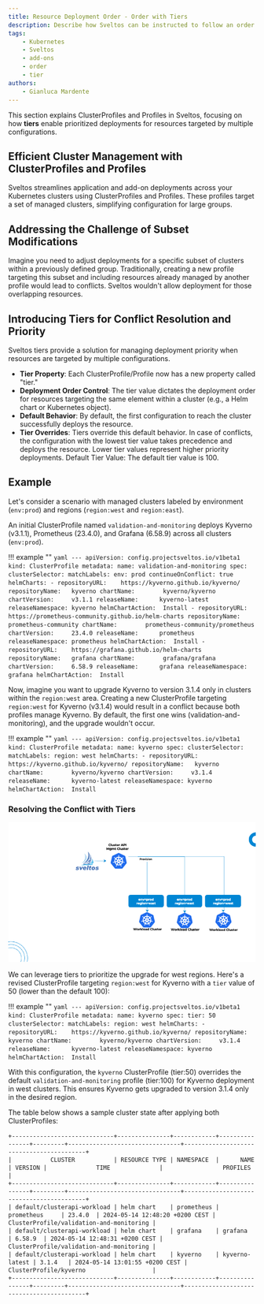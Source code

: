 ```yaml
---
title: Resource Deployment Order - Order with Tiers
description: Describe how Sveltos can be instructed to follow an order when deploying resources
tags:
    - Kubernetes
    - Sveltos
    - add-ons
    - order
    - tier
authors:
    - Gianluca Mardente
---
```


This section explains ClusterProfiles and Profiles in Sveltos, focusing on how __tiers__ enable prioritized deployments for resources targeted by multiple configurations.

## Efficient Cluster Management with ClusterProfiles and Profiles

Sveltos streamlines application and add-on deployments across your Kubernetes clusters using ClusterProfiles and Profiles. These profiles target a set of managed clusters, simplifying configuration for large groups.

## Addressing the Challenge of Subset Modifications

Imagine you need to adjust deployments for a specific subset of clusters within a previously defined group. Traditionally, creating a new profile targeting this subset and including resources already managed by another profile would lead to conflicts. 
Sveltos wouldn't allow deployment for those overlapping resources.

## Introducing Tiers for Conflict Resolution and Priority

Sveltos tiers provide a solution for managing deployment priority when resources are targeted by multiple configurations.

- **Tier Property**: Each ClusterProfile/Profile now has a new property called "tier."
- **Deployment Order Control**: The tier value dictates the deployment order for resources targeting the same element within a cluster (e.g., a Helm chart or Kubernetes object).
- **Default Behavior**: By default, the first configuration to reach the cluster successfully deploys the resource.
- **Tier Overrides**: Tiers override this default behavior. In case of conflicts, the configuration with the lowest tier value takes precedence and deploys the resource. Lower tier values represent higher priority deployments.
Default Tier Value: The default tier value is 100.

## Example

Let's consider a scenario with managed clusters labeled by environment (`env:prod`) and regions (`region:west` and `region:east`).

An initial ClusterProfile named `validation-and-monitoring` deploys Kyverno (v3.1.1), Prometheus (23.4.0), and Grafana (6.58.9) across all clusters (`env:prod`).

!!! example ""
    ```yaml
    ---
    apiVersion: config.projectsveltos.io/v1beta1
    kind: ClusterProfile
    metadata:
      name: validation-and-monitoring
    spec:
      clusterSelector:
        matchLabels:
          env: prod
      continueOnConflict: true
      helmCharts:
      - repositoryURL:    https://kyverno.github.io/kyverno/
        repositoryName:   kyverno
        chartName:        kyverno/kyverno
        chartVersion:     v3.1.1
        releaseName:      kyverno-latest
        releaseNamespace: kyverno
        helmChartAction:  Install
      - repositoryURL:    https://prometheus-community.github.io/helm-charts
        repositoryName:   prometheus-community
        chartName:        prometheus-community/prometheus
        chartVersion:     23.4.0
        releaseName:      prometheus
        releaseNamespace: prometheus
        helmChartAction:  Install
      - repositoryURL:    https://grafana.github.io/helm-charts
        repositoryName:   grafana
        chartName:        grafana/grafana
        chartVersion:     6.58.9
        releaseName:      grafana
        releaseNamespace: grafana
        helmChartAction:  Install
    ```

Now, imagine you want to upgrade Kyverno to version 3.1.4 only in clusters within the `region:west` area. 
Creating a new ClusterProfile targeting `region:west` for Kyverno (v3.1.4) would result in a conflict because both profiles manage Kyverno. By default, the first one wins (validation-and-monitoring), and the upgrade wouldn't occur.

!!! example ""
    ```yaml
    ---
    apiVersion: config.projectsveltos.io/v1beta1
    kind: ClusterProfile
    metadata:
    name: kyverno
    spec:
    clusterSelector:
      matchLabels:
        region: west
    helmCharts:
    - repositoryURL:    https://kyverno.github.io/kyverno/
      repositoryName:   kyverno
      chartName:        kyverno/kyverno
      chartVersion:     v3.1.4
      releaseName:      kyverno-latest
      releaseNamespace: kyverno
      helmChartAction:  Install
    ```

### Resolving the Conflict with Tiers

![Sveltos tiers in action](../assets/sveltos_tiers.gif)

We can leverage tiers to prioritize the upgrade for west regions. Here's a revised ClusterProfile targeting `region:west` for Kyverno with a `tier` value of 50 (lower than the default 100):

!!! example ""
    ```yaml
    ---
    apiVersion: config.projectsveltos.io/v1beta1
    kind: ClusterProfile
    metadata:
      name: kyverno
    spec:
      tier: 50
      clusterSelector:
        matchLabels:
          region: west
      helmCharts:
      - repositoryURL:    https://kyverno.github.io/kyverno/
        repositoryName:   kyverno
        chartName:        kyverno/kyverno
        chartVersion:     v3.1.4
        releaseName:      kyverno-latest
        releaseNamespace: kyverno
        helmChartAction:  Install
    ```

With this configuration, the `kyverno` ClusterProfile (tier:50) overrides the default `validation-and-monitoring` profile (tier:100) for Kyverno deployment in west clusters. This ensures Kyverno gets upgraded to version 3.1.4 only in the desired region.

The table below shows a sample cluster state after applying both ClusterProfiles:

```
+-----------------------------+---------------+------------+----------------+---------+--------------------------------+------------------------------------------+
|           CLUSTER           | RESOURCE TYPE | NAMESPACE  |      NAME      | VERSION |              TIME              |                 PROFILES                 |
+-----------------------------+---------------+------------+----------------+---------+--------------------------------+------------------------------------------+
| default/clusterapi-workload | helm chart    | prometheus | prometheus     | 23.4.0  | 2024-05-14 12:48:20 +0200 CEST | ClusterProfile/validation-and-monitoring |
| default/clusterapi-workload | helm chart    | grafana    | grafana        | 6.58.9  | 2024-05-14 12:48:31 +0200 CEST | ClusterProfile/validation-and-monitoring |
| default/clusterapi-workload | helm chart    | kyverno    | kyverno-latest | 3.1.4   | 2024-05-14 13:01:55 +0200 CEST | ClusterProfile/kyverno                   |
+-----------------------------+---------------+------------+----------------+---------+--------------------------------+------------------------------------------+
```

